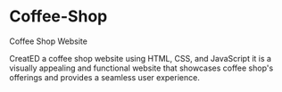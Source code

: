 # Coffee-Shop
Coffee Shop Website

CreatED a coffee shop website using HTML, CSS, and JavaScript it is a visually appealing and functional website that showcases coffee shop's offerings and provides a seamless user experience. 
